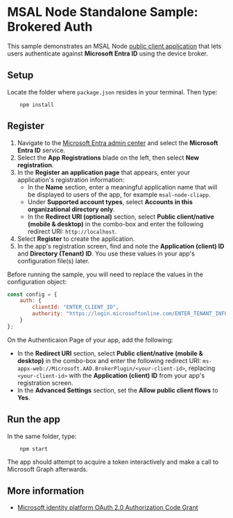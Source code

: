 # MSAL Node Standalone Sample: Brokered Auth

This sample demonstrates an MSAL Node [public client application](../../../lib/msal-node/docs/initialize-public-client-application.md) that lets users authenticate against **Microsoft Entra ID** using the device broker.

## Setup

Locate the folder where `package.json` resides in your terminal. Then type:

```console
    npm install
```

## Register

1. Navigate to the [Microsoft Entra admin center](https://portal.azure.com) and select the **Microsoft Entra ID** service.
1. Select the **App Registrations** blade on the left, then select **New registration**.
1. In the **Register an application page** that appears, enter your application's registration information:
   - In the **Name** section, enter a meaningful application name that will be displayed to users of the app, for example `msal-node-cliapp`.
   - Under **Supported account types**, select **Accounts in this organizational directory only**.
   - In the **Redirect URI (optional)** section, select **Public client/native (mobile & desktop)** in the combo-box and enter the following redirect URI: `http://localhost`.
1. Select **Register** to create the application.
1. In the app's registration screen, find and note the **Application (client) ID** and **Directory (Tenant) ID**. You use these values in your app's configuration file(s) later.

Before running the sample, you will need to replace the values in the configuration object:

```javascript
const config = {
    auth: {
        clientId: "ENTER_CLIENT_ID",
        authority: "https://login.microsoftonline.com/ENTER_TENANT_INFO",
    }
};
```

On the Authenticaion Page of your app, add the following:

- In the **Redirect URI** section, select **Public client/native (mobile & desktop)** in the combo-box and enter the following redirect URI: `ms-appx-web://Microsoft.AAD.BrokerPlugin/<your-client-id>`, replacing `<your-client-id>` with the **Application (client) ID** from your app's registration screen.
- In the **Advanced Settings** section, set the **Allow public client flows** to **Yes**.

## Run the app

In the same folder, type:

```console
    npm start
```

The app should attempt to acquire a token interactively and make a call to Microsoft Graph afterwards.

## More information

- [Microsoft identity platform OAuth 2.0 Authorization Code Grant](https://docs.microsoft.com/azure/active-directory/develop/v2-oauth2-auth-code-flow)

